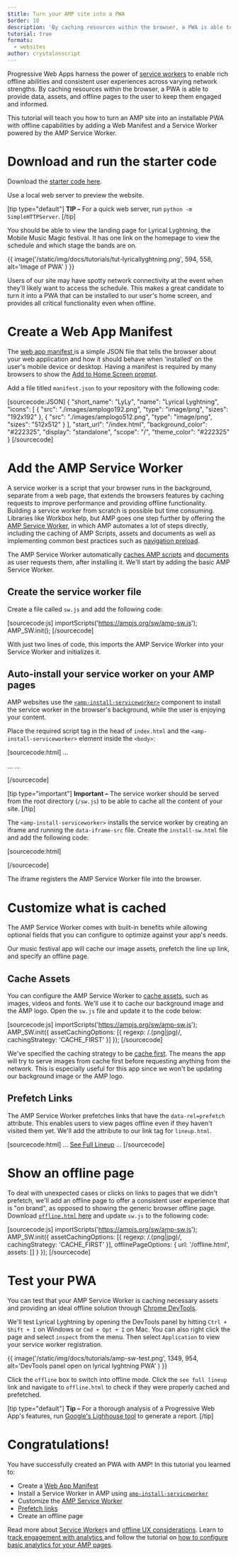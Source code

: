 ```yaml
---
$title: Turn your AMP site into a PWA
$order: 10
description: 'By caching resources within the browser, a PWA is able to provide data, assets, and offline pages to the user to keep them engaged and informed.'
tutorial: true
formats:
  - websites
author: crystalonscript
---
```


Progressive Web Apps harness the power of [service workers](https://developer.mozilla.org/en-US/docs/Web/API/Service_Worker_API) to enable rich offline abilities and consistent user experiences across varying network strengths.
By caching resources within the browser, a PWA is able to provide data, assets, and offline pages to the user to keep them engaged and informed.

This tutorial will teach you how to turn an AMP site into an installable PWA with offline capabilities by adding a Web Manifest and a Service Worker powered by the AMP Service Worker.

# Download and run the starter code

Download the [starter code here](/static/files/tutorials/amptopwa.zip).

Use a local web server to preview the website.

[tip type="default"]
**TIP –** For a quick web server, run `python -m SimpleHTTPServer`.
[/tip]

You should be able to view the landing page for Lyrical Lyghtning, the Mobile Music Magic festival.
It has one link on the homepage to view the schedule and which stage the bands are on.

{{ image('/static/img/docs/tutorials/tut-lyricallyghtning.png', 594, 558, alt='Image of PWA' ) }}

Users of our site may have spotty network connectivity at the event when they'll likely want to access the schedule.
This makes a great candidate to turn it into a PWA that can be installed to our user's home screen, and provides all critical functionality even when offline.

# Create a Web App Manifest

The [web app manifest ](https://developers.google.com/web/fundamentals/web-app-manifest/)is a simple JSON file that tells the browser about your web application
and how it should behave when 'installed' on the user's mobile device or desktop. Having a manifest is required by many browsers to show the
[Add to Home Screen prompt](https://developers.google.com/web/fundamentals/app-install-banners/).

Add a file titled `manifest.json` to your repository with the following code:

[sourcecode:JSON]
{
"short_name": "LyLy",
"name": "Lyrical Lyghtning",
"icons": [
{
"src": "./images/amplogo192.png",
"type": "image/png",
"sizes": "192x192"
},
{
"src": "./images/amplogo512.png",
"type": "image/png",
"sizes": "512x512"
}
],
"start_url": "/index.html",
"background_color": "#222325",
"display": "standalone",
"scope": "/",
"theme_color": "#222325"
}
[/sourcecode]

# Add the AMP Service Worker

A service worker is a script that your browser runs in the background,
separate from a web page, that extends the browsers features by caching requests to improve performance and providing offline functionality.
Building a service worker from scratch is possible but time consuming.
Libraries like Workbox help, but AMP goes one step further by offering the [AMP Service Worker](https://github.com/ampproject/amp-sw),
in which AMP automates a lot of steps directly, including the caching of AMP Scripts, assets and documents
as well as implementing common best practices such as [navigation preload](https://developers.google.com/web/updates/2017/02/navigation-preload).

The AMP Service Worker automatically [caches AMP scripts](https://github.com/ampproject/amp-sw/tree/master/src/modules/amp-caching)
and [documents](https://github.com/ampproject/amp-sw/tree/master/src/modules/document-caching) as user requests them, after installing it.
We'll start by adding the basic AMP Service Worker.

## Create the service worker file

Create a file called `sw.js` and add the following code:

[sourcecode:js]
importScripts('https://ampjs.org/sw/amp-sw.js');
AMP_SW.init();
[/sourcecode]

With just two lines of code, this imports the AMP Service Worker into your Service Worker and initializes it.

## Auto-install your service worker on your AMP pages

AMP websites use the [`<amp-install-serviceworker>`](../../../documentation/components/reference/amp-install-serviceworker.md)
component to install the service worker in the browser's background, while the user is enjoying your content.

Place the required script tag in the head of `index.html` and the `<amp-install-serviceworker>` element inside the `<body>`:

[sourcecode:html]
…

<script async custom-element="amp-install-serviceworker" src="https://ampjs.org/v0/amp-install-serviceworker-0.1.js"></script>

…
...
<amp-install-serviceworker src="/sw.js"
           data-iframe-src="install-sw.html"
           layout="nodisplay">
</amp-install-serviceworker>

</body>
[/sourcecode]

[tip type="important"]
**Important –** The service worker should be served from the root directory (`/sw.js`) to be able to cache all the content of your site.
[/tip]

The `<amp-install-serviceworker>` installs the service worker by creating an iframe and running the `data-iframe-src` file.
Create the `install-sw.html` file and add the following code:

[sourcecode:html]

<!doctype html>
<title>installing service worker</title>
<script type='text/javascript'>
 if('serviceWorker' in navigator) {
   navigator.serviceWorker.register('./sw.js');
 };
</script>
[/sourcecode]

The iframe registers the AMP Service Worker file into the browser.

# Customize what is cached

The AMP Service Worker comes with built-in benefits while allowing optional fields that you can configure to optimize against your app's needs.

Our music festival app will cache our image assets, prefetch the line up link, and specify an offline page.

## Cache Assets

You can configure the AMP Service Worker to [cache assets](https://github.com/ampproject/amp-sw/tree/master/src/modules/asset-caching),
such as images, videos and fonts. We'll use it to cache our background image and the AMP logo. Open the `sw.js` file and update it to the code below:

[sourcecode:js]
importScripts('https://ampjs.org/sw/amp-sw.js');
AMP_SW.init({
assetCachingOptions: [{
regexp: /\.(png|jpg)/,
cachingStrategy: 'CACHE_FIRST'
}]
});
[/sourcecode]

We've specified the caching strategy to be [cache first](https://developers.google.com/web/fundamentals/instant-and-offline/offline-cookbook/#cache-falling-back-to-network).
The means the app will try to serve images from cache first before requesting anything from the network. This is especially useful for this app since we won't be updating our background image or the AMP logo.

## Prefetch Links

The AMP Service Worker prefetches links that have the `data-rel=prefetch` attribute.
This enables users to view pages offline even if they haven't visited them yet. We'll add the attribute to our link tag for `lineup.html`.

[sourcecode:html]
...
<a href="/lineup.html" data-rel="prefetch">See Full Lineup</a>
...
[/sourcecode]

# Show an offline page

To deal with unexpected cases or clicks on links to pages that we didn't prefetch,
we'll add an offline page to offer a consistent user experience that is "on brand",
as opposed to showing the generic browser offline page.
Download [`offline.html` here](/static/files/tutorials/offline.zip) and update `sw.js` to the following code:

[sourcecode:js]
importScripts('https://ampjs.org/sw/amp-sw.js');
AMP_SW.init({
assetCachingOptions: [{
regexp: /\.(png|jpg)/,
cachingStrategy: 'CACHE_FIRST'
}],
offlinePageOptions: {
url: '/offline.html',
assets: []
}
});
[/sourcecode]

# Test your PWA

You can test that your AMP Service Worker is caching necessary assets and providing an ideal offline solution through [Chrome DevTools](https://developers.google.com/web/tools/chrome-devtools/progressive-web-apps).

We'll test Lyrical Lyghtning by opening the DevTools panel by hitting `Ctrl + Shift + I` on Windows or `Cmd + Opt + I` on Mac. You can also right click the page and select `inspect` from the menu. Then select `Application` to view your service worker registration.

{{ image('/static/img/docs/tutorials/amp-sw-test.png', 1349, 954, alt='DevTools panel open on lyrical lyghtning PWA' ) }}

Click the `offline` box to switch into offline mode. Click the `see full lineup` link and navigate to `offline.html` to check if they were properly cached and prefetched.

[tip type="default"]
**Tip –** For a thorough analysis of a Progressive Web App's features, run [Google's Lighhouse tool](https://developers.google.com/web/ilt/pwa/lighthouse-pwa-analysis-tool) to generate a report.
[/tip]

# Congratulations!

You have successfully created an PWA with AMP! In this tutorial you learned to:

- Create a [Web App Manifest](https://developers.google.com/web/fundamentals/web-app-manifest/)
- Install a Service Worker in AMP using [`amp-install-serviceworker`](../../../documentation/components/reference/amp-install-serviceworker.md)
- Customize the [AMP Service Worker ](https://amp.dev/documentation/guides-and-tutorials/optimize-and-measure/amp-as-pwa.html)
- [Prefetch links ](https://developer.mozilla.org/en-US/docs/Web/HTTP/Link_prefetching_FAQ)
- Create an offline page

Read more about [Service Worker](https://amp.dev/documentation/guides-and-tutorials/optimize-and-measure/amp-as-pwa.html)s and [offline UX considerations](https://developers.google.com/web/fundamentals/instant-and-offline/offline-ux). Learn to t[rack engagement with analytics ](https://amp.dev/documentation/guides-and-tutorials/optimize-measure/configure-analytics/index.html)and follow the tutorial on [how to configure basic analytics for your AMP pages](https://amp.dev/documentation/guides-and-tutorials/optimize-and-measure/tracking-engagement.html).
